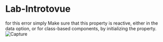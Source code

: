 # Lab-Introtovue

for this error simply Make sure that this property is reactive, either in the data option, or for class-based components, by initializing the property.
![Capture](https://user-images.githubusercontent.com/60229356/96505788-3efbb680-121c-11eb-8104-4a083694ae05.PNG)

